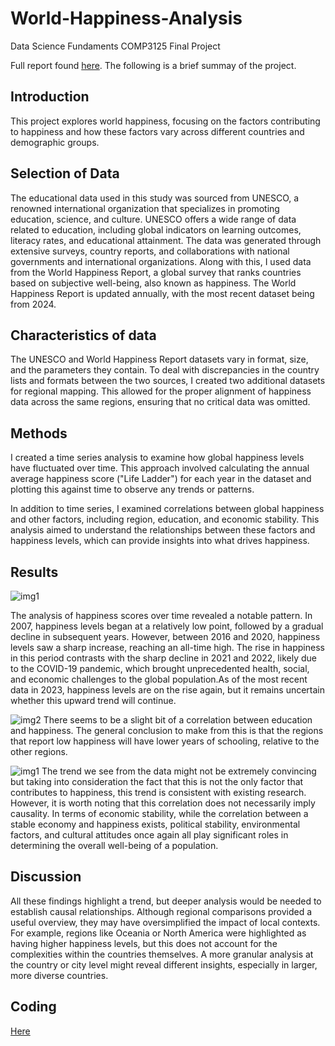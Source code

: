# World-Happiness-Analysis
Data Science Fundaments COMP3125 Final Project 

Full report found [here](https://github.com/briansanchez1/World-Happiness-Analysis/blob/main/World%20Happiness%20Report.docx). The following is a brief summay of the project.

## Introduction	
This project explores world happiness, focusing on the factors contributing to happiness and how these factors vary across different countries and demographic groups. 

## Selection of Data
The educational data used in this study was sourced from UNESCO, a renowned international organization that specializes in promoting education, science, and culture. UNESCO offers a wide range of data related to education, including global indicators on learning outcomes, literacy rates, and educational attainment. The data was generated through extensive surveys, country reports, and collaborations with national governments and international organizations. Along with this, I used data from the World Happiness Report, a global survey that ranks countries based on subjective well-being, also known as happiness. The World Happiness Report is updated annually, with the most recent dataset being from 2024. 

##  Characteristics of data
The UNESCO and World Happiness Report datasets vary in format, size, and the parameters they contain. To deal with discrepancies in the country lists and formats between the two sources, I created two additional datasets for regional mapping. This allowed for the proper alignment of happiness data across the same regions, ensuring that no critical data was omitted. 

## Methods
I created a time series analysis to examine how global happiness levels have fluctuated over time. This approach involved calculating the annual average happiness score ("Life Ladder") for each year in the dataset and plotting this against time to observe any trends or patterns. 

In addition to time series, I examined correlations between global happiness and other factors, including region, education, and economic stability. This analysis aimed to understand the relationships between these factors and happiness levels, which can provide insights into what drives happiness.

## Results
![img1](/World-Happiness-Analysis//Graph/global_happiness_trend.png)

The analysis of happiness scores over time revealed a notable pattern. In 2007, happiness levels began at a relatively low point, followed by a gradual decline in subsequent years. However, between 2016 and 2020, happiness levels saw a sharp increase, reaching an all-time high. The rise in happiness in this period contrasts with the sharp decline in 2021 and 2022, likely due to the COVID-19 pandemic, which brought unprecedented health, social, and economic challenges to the global population.As of the most recent data in 2023, happiness levels are on the rise again, but it remains uncertain whether this upward trend will continue. 

![img2](/World-Happiness-Analysis//Graph/happiness_by_education_by_region.png)
There seems to be a slight bit of a correlation between education and happiness. The general conclusion to make from this is that the regions that report low happiness will have lower years of schooling, relative to the other regions.

![img1](/World-Happiness-Analysis//Graph/happiness_vs_economic_stability.png)
The trend we see from the data might not be extremely convincing but taking into consideration the fact that this is not the only factor that contributes to happiness, this trend is consistent with existing research. However, it is worth noting that this correlation does not necessarily imply causality. In terms of economic stability, while the correlation between a stable economy and happiness exists, political stability, environmental factors, and cultural attitudes once again all play significant roles in determining the overall well-being of a population. 

## Discussion
All these findings highlight a trend, but deeper analysis would be needed to establish causal relationships. Although regional comparisons provided a useful overview, they may have oversimplified the impact of local contexts. For example, regions like Oceania or North America were highlighted as having higher happiness levels, but this does not account for the complexities within the countries themselves. A more granular analysis at the country or city level might reveal different insights, especially in larger, more diverse countries.

## Coding
[Here](https://github.com/briansanchez1/World-Happiness-Analysis/blob/main/Codes/World%20Happiness%20Analysis.ipynb)